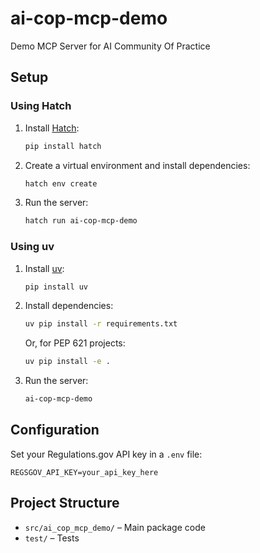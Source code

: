 # ai-cop-mcp-demo

Demo MCP Server for AI Community Of Practice

## Setup

### Using Hatch

1. Install [Hatch](https://hatch.pypa.io/latest/):
   ```sh
   pip install hatch
   ```
2. Create a virtual environment and install dependencies:
   ```sh
   hatch env create
   ```
3. Run the server:
   ```sh
   hatch run ai-cop-mcp-demo
   ```

### Using uv

1. Install [uv](https://github.com/astral-sh/uv):
   ```sh
   pip install uv
   ```
2. Install dependencies:
   ```sh
   uv pip install -r requirements.txt
   ```
   Or, for PEP 621 projects:
   ```sh
   uv pip install -e .
   ```
3. Run the server:
   ```sh
   ai-cop-mcp-demo
   ```

## Configuration

Set your Regulations.gov API key in a `.env` file:
```
REGSGOV_API_KEY=your_api_key_here
```

## Project Structure

- `src/ai_cop_mcp_demo/` – Main package code
- `test/` – Tests
